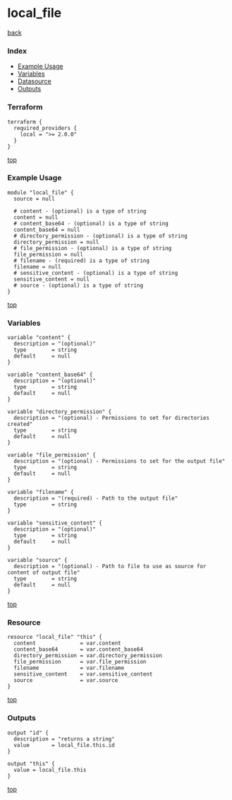 # local_file

[back](../local.md)

### Index

- [Example Usage](#example-usage)
- [Variables](#variables)
- [Datasource](#datasource)
- [Outputs](#outputs)

### Terraform

```hcl
terraform {
  required_providers {
    local = ">= 2.0.0"
  }
}
```

[top](#index)

### Example Usage

```hcl
module "local_file" {
  source = null

  # content - (optional) is a type of string
  content = null
  # content_base64 - (optional) is a type of string
  content_base64 = null
  # directory_permission - (optional) is a type of string
  directory_permission = null
  # file_permission - (optional) is a type of string
  file_permission = null
  # filename - (required) is a type of string
  filename = null
  # sensitive_content - (optional) is a type of string
  sensitive_content = null
  # source - (optional) is a type of string
}
```

[top](#index)

### Variables

```hcl
variable "content" {
  description = "(optional)"
  type        = string
  default     = null
}

variable "content_base64" {
  description = "(optional)"
  type        = string
  default     = null
}

variable "directory_permission" {
  description = "(optional) - Permissions to set for directories created"
  type        = string
  default     = null
}

variable "file_permission" {
  description = "(optional) - Permissions to set for the output file"
  type        = string
  default     = null
}

variable "filename" {
  description = "(required) - Path to the output file"
  type        = string
}

variable "sensitive_content" {
  description = "(optional)"
  type        = string
  default     = null
}

variable "source" {
  description = "(optional) - Path to file to use as source for content of output file"
  type        = string
  default     = null
}
```

[top](#index)

### Resource

```hcl
resource "local_file" "this" {
  content              = var.content
  content_base64       = var.content_base64
  directory_permission = var.directory_permission
  file_permission      = var.file_permission
  filename             = var.filename
  sensitive_content    = var.sensitive_content
  source               = var.source
}
```

[top](#index)

### Outputs

```hcl
output "id" {
  description = "returns a string"
  value       = local_file.this.id
}

output "this" {
  value = local_file.this
}
```

[top](#index)